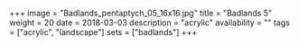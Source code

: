 +++
image = "Badlands_pentaptych_05_16x16.jpg"
title = "Badlands 5"
weight = 20
date = 2018-03-03
description = "acrylic"
availability = ""
tags = ["acrylic", "landscape"]
sets = ["badlands"]
+++